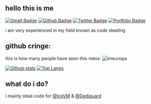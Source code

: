 ## hello this is me
[![Gmail Badge](https://img.shields.io/badge/-kjartan@iceland.lu-c14438?style=flat&logo=Gmail&logoColor=white&link=mailto:kjartan@iceland.lu)](mailto:kjartan@iceland.lu) [![Github Badge](https://img.shields.io/badge/-imeuropa-grey?style=flat&logo=github&logoColor=white&link=https://github.com/imeuropa/)](https://www.github.com/imeuropa/) [![Twitter Badge](https://img.shields.io/badge/-imeuropa_eu-00acee?style=flat&logo=twitter&logoColor=white&link=https://twitter.com/imeuropa_eu/)](https://www.twitter.com/imeuropa_eu/) [![Portfolio Badge](https://img.shields.io/badge/portfolio-web-blue?style=flat&link=www.imeuropa.eu/)](www.imeuropa.eu/) <p align='left'>i am very experienced in my field known as code stealing</p>
## github cringe:
<p align=left> this is how many people have seen this mess: <img src=https://komarev.com/ghpvc/?username=imeuropa alt=imeuropa /> </p>

[![Github stats](https://github-readme-stats.vercel.app/api?username=imeuropa&show_icons=true&include_all_commits=true)](https://github.com/imeuropa/github-readme-stats)
[![Top Langs](https://github-readme-stats.vercel.app/api/top-langs/?username=imeuropa&layout=compact)](https://github.com/imeuropa/github-readme-stats)
## what do i do?
i mainly steal code for [@IceVM](https://github.com/IceVM) & [@Dediguard](https://github.com/Dediguard)
